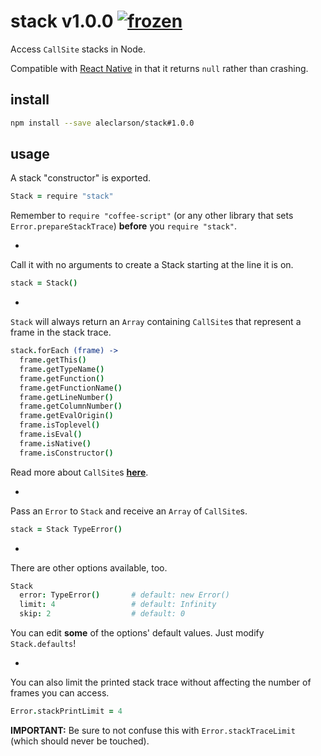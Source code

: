 
# stack v1.0.0 [![frozen](http://badges.github.io/stability-badges/dist/frozen.svg)](http://github.com/badges/stability-badges)

Access `CallSite` stacks in Node.

Compatible with [React Native](http://github.com/facebook/react-native) in that it returns `null` rather than crashing.

install
-------

```sh
npm install --save aleclarson/stack#1.0.0
```

usage
-----

A stack "constructor" is exported.

```CoffeeScript
Stack = require "stack"
```

Remember to `require "coffee-script"` (or any other library that sets `Error.prepareStackTrace`) **before** you `require "stack"`.

-

Call it with no arguments to create a Stack starting at the line it is on.

```CoffeeScript
stack = Stack()
```

-

`Stack` will always return an `Array` containing `CallSite`s that represent a frame in the stack trace.

```CoffeeScript
stack.forEach (frame) ->
  frame.getThis()
  frame.getTypeName()
  frame.getFunction()
  frame.getFunctionName()
  frame.getLineNumber()
  frame.getColumnNumber()
  frame.getEvalOrigin()
  frame.isToplevel()
  frame.isEval()
  frame.isNative()
  frame.isConstructor()
```

Read more about `CallSite`s [**here**](https://code.google.com/p/v8-wiki/wiki/JavaScriptStackTraceApi#Customizing_stack_traces).

-

Pass an `Error` to `Stack` and receive an `Array` of `CallSite`s.

```CoffeeScript
stack = Stack TypeError()
```

-

There are other options available, too.

```CoffeeScript
Stack
  error: TypeError()       # default: new Error()
  limit: 4                 # default: Infinity
  skip: 2                  # default: 0
```

You can edit **some** of the options' default values. Just modify `Stack.defaults`!

-

You can also limit the printed stack trace without affecting the number of frames you can access.

```CoffeeScript
Error.stackPrintLimit = 4
```

**IMPORTANT:** Be sure to not confuse this with `Error.stackTraceLimit` (which should never be touched).
